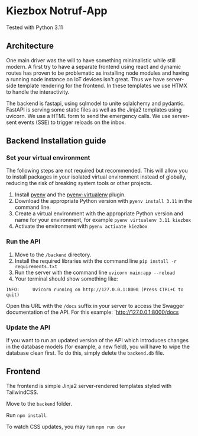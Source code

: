 # Kiezbox Notruf-App

Tested with Python 3.11

## Architecture

One main driver was the will to have something minimalistic while still modern.
A first try to have a separate frontend using react and dynamic routes has proven to be problematic
as installing node modules and having a running node instance on IoT devices isn't great.
Thus we have server-side template rendering for the frontend.
In these templates we use HTMX to handle the interactivity.

The backend is fastapi, using sqlmodel to unite sqlalchemy and pydantic. FastAPI is serving some static files as well as the Jinja2 templates using uvicorn. 
We use a HTML form to send the emergency calls.
We use server-sent events (SSE) to trigger reloads on the inbox.

## Backend Installation guide

### Set your virtual environment

The following steps are not required but recommended. This will allow you to install packages in your isolated virtual environment instead of globally, reducing the risk of breaking system tools or other projects.

1. Install [pyenv](https://github.com/pyenv/pyenv) and the [pyenv-virtualenv](https://github.com/pyenv/pyenv-virtualenv) plugin.
2. Download the appropriate Python version with `pyenv install 3.11` in the command line.
3. Create a virtual environment with the appropriate Python version and name for your environment, for example `pyenv virtualenv 3.11 kiezbox`
4. Activate the environment with `pyenv activate kiezbox`

### Run the API

1. Move to the `/backend` directory.
2. Install the required libraries with the command line `pip install -r requirements.txt`
3. Run the server with the command line `uvicorn main:app --reload`
4. Your terminal should show something like: 

```
INFO:     Uvicorn running on http://127.0.0.1:8000 (Press CTRL+C to quit)
```

Open this URL with the `/docs` suffix in your server to access the Swagger documentation of the API. For this example: `http://127.0.0.1:8000/docs

### Update the API

If you want to run an updated version of the API which introduces changes in the database models (for example, a new field), you will have to wipe the database clean first. To do this, simply delete the `backend.db` file.

## Frontend

The frontend is simple Jinja2 server-rendered templates styled with TailwindCSS.

Move to the `backend` folder.

Run `npm install`.

To watch CSS updates, you may run `npm run dev`
